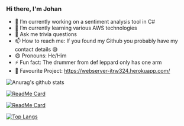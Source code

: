 ### Hi there, I'm Johan

- 🔭 I’m currently working on a sentiment analysis tool in C#
- 🌱 I’m currently learning various AWS technologies
- 💬 Ask me trivia questions
- 📫 How to reach me: If you found my Github you probably have my contact details :sweat_smile: 
- 😄 Pronouns: He/Him
- ⚡ Fun fact: The drummer from def leppard only has one arm
- :star2: Favourite Project: https://webserver-itrw324.herokuapp.com/

![Anurag's github stats](https://github-readme-stats.vercel.app/api?username=jagma&count_private=true&hide=stars,prs,issues,contribs&theme=midnight-purple)

[![ReadMe Card](https://github-readme-stats.vercel.app/api/pin/?username=jagma&repo=browser-based-presentation-software&theme=midnight-purple)](https://github.com/Jagma/browser-based-presentation-software)


[![ReadMe Card](https://github-readme-stats.vercel.app/api/pin/?username=jagma&repo=mercury&theme=midnight-purple)](https://github.com/Jagma/mercury)



[![Top Langs](https://github-readme-stats.vercel.app/api/top-langs/?username=jagma&count_private=true&theme=midnight-purple)](https://github.com/anuraghazra/github-readme-stats)


<!--
**Jagma/Jagma** is a ✨ _special_ ✨ repository because its `README.md` (this file) appears on your GitHub profile.

Here are some ideas to get you started:


-->
